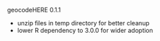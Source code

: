 
geocodeHERE 0.1.1
* unzip files in temp directory for better cleanup
* lower R dependency to 3.0.0 for wider adoption
